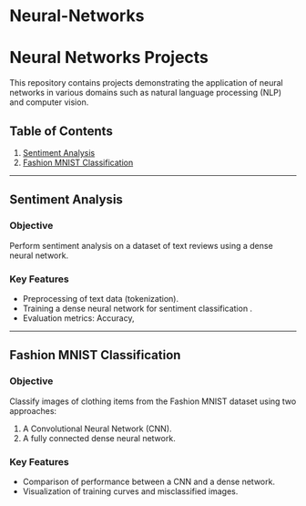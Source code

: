 # Neural-Networks

# Neural Networks Projects  

This repository contains projects demonstrating the application of neural networks in various domains such as natural language processing (NLP) and computer vision.  

## Table of Contents  
1. [Sentiment Analysis](#sentiment-analysis)  
2. [Fashion MNIST Classification](#fashion-mnist-classification)  

---

## Sentiment Analysis  
### Objective  
Perform sentiment analysis on a dataset of text reviews using a dense neural network.  

### Key Features  
- Preprocessing of text data (tokenization).  
- Training a dense neural network for sentiment classification .  
- Evaluation metrics: Accuracy,

---

## Fashion MNIST Classification  
### Objective  
Classify images of clothing items from the Fashion MNIST dataset using two approaches:  
1. A Convolutional Neural Network (CNN).  
2. A fully connected dense neural network.  

### Key Features  
- Comparison of performance between a CNN and a dense network.  
- Visualization of training curves and misclassified images.  
